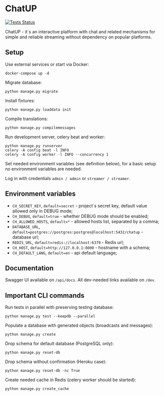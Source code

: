 # ChatUP

[![Tests Status](https://github.com/AverHLV/chatup/workflows/Tests/badge.svg)](https://github.com/AverHLV/chatup/actions?query=workflow%3ATests)

ChatUP - it`s an interactive platform with chat and related mechanisms for simple and reliable
streaming without dependency on popular platforms.

## Setup

Use external services or start via Docker:
```
docker-compose up -d
```

Migrate database:
```
python manage.py migrate
```

Install fixtures:
```
python manage.py loaddata init
```

Compile translations:
```
python manage.py compilemessages
```

Run development server, celery beat and worker:
```
python manage.py runserver
celery -A config beat -l INFO
celery -A config worker -l INFO --concurrency 1
```

Set needed environment variables (see definition below), 
for a basic setup no environment variables are needed.

Log in with credentials `admin / admin` or `streamer / streamer`.

## Environment variables

- `CH_SECRET_KEY`, `default=secret` - project`s secret key, default value allowed only in DEBUG mode;
- `CH_DEBUG`, `default=true` - whether DEBUG mode should be enabled;
- `CH_ALLOWED_HOSTS`, `default=*` - allowed hosts list, separated by a comma;
- `DATABASE_URL`, `default=postgres://postgres:postgres@localhost:5432/chatup` - database url;
- `REDIS_URL`, `default=redis://localhost:6379` - Redis url;
- `CH_HOST`, `default=http://127.0.0.1:8000` - hostname with a schema;
- `CH_DEFAULT_LANG`, `default=en` - api default language;

## Documentation

Swagger UI available on `/api/docs`. All dev-needed links available on `/dev`.

## Important CLI commands

Run tests in parallel with preserving testing database:

```
python manage.py test --keepdb --parallel
```

Populate a database with generated objects (broadcasts and messages):

```
python manage.py create
```

Drop schema for default database (PostgreSQL only):

```
python manage.py reset-db
```

Drop schema without confirmation (Heroku case):

```
python manage.py reset-db -nc True
```

Create needed cache in Redis (celery worker should be started):

```
python manage.py create_cache
```
